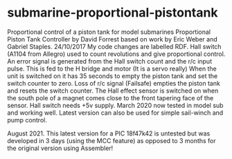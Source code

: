 # submarine-proportional-pistontank
Proportional control of a piston tank for model submarines 
Proportional Piston Tank Controller by David Forrest based on work by Eric Weber and Gabriel Staples. 24/10/2017
  My code changes are labelled RDF.
  Hall switch (A1104 from Allegro) used to count revolutions and give proportional control.
  An error signal is generated from the Hall switch count and the r/c input pulse.
  This is fed to the H bridge and motor (It is a servo really)
  When the unit is switched on it has 35 seconds to empty the piston tank and set the switch counter to zero.
  Loss of r/c signal (Failsafe) empties the piston tank and resets the switch counter.
  The Hall effect sensor is switched on when the south pole of a magnet comes close to the front tapering face of the sensor.
  Hall switch needs +5v supply.
  March 2020 now tested in model sub and working well.
  Latest version can also be used for simple sail-winch and pump control.
  
  August 2021. This latest version for a PIC 18f47k42 is untested but was developed in 3 days (using the MCC feature) as opposed to 3 months for the original version using Assembler!
